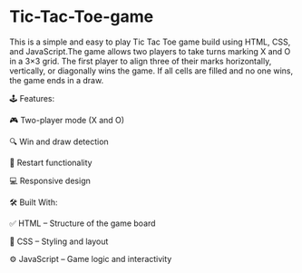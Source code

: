 # Tic-Tac-Toe-game
This is a simple and easy to play Tic Tac Toe game build using HTML, CSS, and JavaScript.The game allows two players to take turns marking X and O in a 3×3 grid. The first player to align three of their marks horizontally, vertically, or diagonally wins the game. If all cells are filled and no one wins, the game ends in a draw.

🕹️ Features:

🎮 Two-player mode (X and O)

🔍 Win and draw detection

🔄 Restart functionality

💻 Responsive design




🛠️ Built With:

✅ HTML – Structure of the game board

🎨 CSS – Styling and layout

⚙️ JavaScript – Game logic and interactivity
